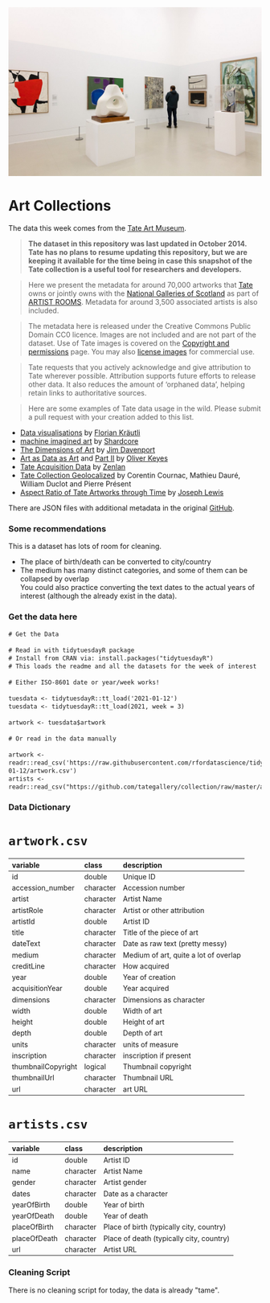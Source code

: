 ![Art Gallery](preview.png)

# Art Collections

The data this week comes from the [Tate Art Museum](https://github.com/tategallery/collection).


> **The dataset in this repository was last updated in October 2014. Tate has no plans to resume updating this repository, but we are keeping it available for the time being in case this snapshot of the Tate collection is a useful tool for researchers and developers.**


> Here we present the metadata for around 70,000 artworks that [Tate](http://www.tate.org.uk/) owns or jointly owns with the [National Galleries of Scotland](http://www.nationalgalleries.org) as part of [ARTIST ROOMS](http://www.tate.org.uk/artist-rooms). Metadata for around 3,500 associated artists is also included.

> The metadata here is released under the Creative Commons Public Domain CC0 licence.
> Images are not included and are not part of the dataset. Use of Tate images is covered on the
[Copyright and permissions](http://www.tate.org.uk/about/who-we-are/policies-and-procedures/website-terms-use/copyright-and-permissions) page. You may also [license images](http://tate-images.com) for commercial use.

> Tate requests that you actively acknowledge and give attribution to Tate wherever possible. Attribution supports future efforts to release other data.  It also reduces the amount of ‘orphaned data’, helping retain links to authoritative sources.


> Here are some examples of Tate data usage in the wild. Please submit a pull request with your creation added to this list.


* [Data visualisations](http://research.kraeutli.com/index.php/2013/11/the-tate-collection-on-github/) by [Florian Kräutli](http://www.kraeutli.com/)
* [machine imagined art](http://www.shardcore.org/cgi-bin/getArtwork.pl?id=a_96_19_f_26_b_1a_b_26_47_90_1d3_6_10_2d_) by [Shardcore](http://www.shardcore.org)
* [The Dimensions of Art](https://ifweassume.blogspot.com/2013/11/the-dimensions-of-art.html) by [Jim Davenport](http://www.ifweassume.com)
* [Art as Data as Art](https://ironholds.org/art-as-data-as-art/) and [Part II](https://ironholds.org/art-as-data-as-art-part-2/) by [Oliver Keyes](https://ironholds.org/)
* [Tate Acquisition Data](http://zenlan.com/tate/rickshaw.html) by [Zenlan](http://twitter.com/zenlan)
* [Tate Collection Geolocalized](https://williamdclt.github.io/tate-museum-artworks-geolocalized/) by Corentin Cournac, Mathieu Dauré, William Duclot and Pierre Présent
* [Aspect Ratio of Tate Artworks through Time](https://josephlewis.github.io/aspect.html) by [Joseph Lewis](https://josephlewis.github.io/)

There are JSON files with additional metadata in the original [GitHub](https://github.com/tategallery/collection).

### Some recommendations

This is a dataset has lots of room for cleaning.  

* The place of birth/death can be converted to city/country  
* The medium has many distinct categories, and some of them can be collapsed by overlap  
You could also practice converting the text dates to the actual years of interest (although the already exist in the data).  



### Get the data here

```{r}
# Get the Data

# Read in with tidytuesdayR package 
# Install from CRAN via: install.packages("tidytuesdayR")
# This loads the readme and all the datasets for the week of interest

# Either ISO-8601 date or year/week works!

tuesdata <- tidytuesdayR::tt_load('2021-01-12')
tuesdata <- tidytuesdayR::tt_load(2021, week = 3)

artwork <- tuesdata$artwork

# Or read in the data manually

artwork <- readr::read_csv('https://raw.githubusercontent.com/rfordatascience/tidytuesday/master/data/2021/2021-01-12/artwork.csv')
artists <- readr::read_csv("https://github.com/tategallery/collection/raw/master/artist_data.csv")

```
### Data Dictionary

# `artwork.csv`

|variable           |class     |description |
|:------------------|:---------|:-----------|
|id                 |double    | Unique ID |
|accession_number   |character | Accession number |
|artist             |character | Artist Name |
|artistRole         |character | Artist or other attribution |
|artistId           |double    | Artist ID |
|title              |character | Title of the piece of art |
|dateText           |character | Date as raw text (pretty messy) |
|medium             |character | Medium of art, quite a lot of overlap |
|creditLine         |character | How acquired |
|year               |double    | Year of creation |
|acquisitionYear    |double    | Year acquired |
|dimensions         |character | Dimensions as character |
|width              |double    | Width of art |
|height             |double    | Height of art |
|depth              |double    | Depth of art |
|units              |character | units of measure |
|inscription        |character | inscription if present |
|thumbnailCopyright |logical   | Thumbnail copyright|
|thumbnailUrl       |character | Thumbnail URL |
|url                |character | art URL |

# `artists.csv`

|variable     |class     |description |
|:------------|:---------|:-----------|
|id           |double    | Artist ID |
|name         |character | Artist Name |
|gender       |character | Artist gender|
|dates        |character | Date as a character |
|yearOfBirth  |double    | Year of birth |
|yearOfDeath  |double    | Year of death |
|placeOfBirth |character | Place of birth (typically city, country) |
|placeOfDeath |character | Place of death (typically city, country) |
|url          |character | Artist URL |

### Cleaning Script

There is no cleaning script for today, the data is already "tame".
